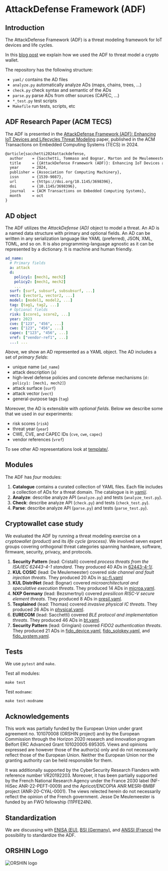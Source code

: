 # AttackDefense Framework (ADF)

## Introduction

The AttackDefense Framework (ADF) is a threat modeling framework for IoT
devices and life cycles.

In this [blog post](blogpost.md) we explain how we used the ADF to threat model a crypto
wallet.

The repository has the following structure:

* `yaml/` contains the AD files
* `analyze.py` automatically analyze ADs (maps, chains, trees, ...)
* `check.py` check syntax and semantic of the ADs
* `parse.py` parse ADs from other sources (CAPEC, ...)
* `*_test.py` test scripts
* `Makefile` run tests, scripts, etc


## ADF Research Paper (ACM TECS)

The ADF is presented in the [AttackDefense Framework (ADF): Enhancing IoT Devices
and Lifecycles Threat Modeling](https://dl.acm.org/doi/abs/10.1145/3698396)
paper, published in the ACM Transactions on Embedded Computing Systems (TECS) in 2024.

```tex
@article{sacchetti2024attackdefense,
  author    = {Sacchetti, Tommaso and Bognar, Marton and De Meulemeester, Jesse and Gierlichs, Benedikt and Piessens, Frank and Bezsmertnyi, Volodymyr and Molteni, Maria Chiara and Cristalli, Stefano and Gringiani, Arianna and Thomas, Olivier and Antonioli, Daniele},
  title     = {{AttackDefense Framework (ADF)}: Enhancing IoT Devices and Lifecycles Threat Modeling},
  year      = 2024,
  publisher = {Association for Computing Machinery},
  issn      = {1539-9087},
  url       = {https://doi.org/10.1145/3698396},
  doi       = {10.1145/3698396},
  journal   = {ACM Transactions on Embedded Computing Systems},
  month     = oct
}
```

## AD object

The ADF utilizes the *AttackDefense (AD)* object to model a threat.
An AD is a named data structure with primary and optional fields. An AD can be
written in any serialization language like YAML
(preferred), JSON, XML, TOML, and so on. It is also programming-language
agnostic as it can be represented by a dictionary. It is machine and human
friendly.


```yaml
ad_name:
  # Primary fields
  a: attack
  d:
    policy1: [mech1, mech2]
    policy2: [mech1, mech2]
    ...
  surf: [surf, subsurf, subsubsurf, ...]
  vect: [vector1, vector2, ...]
  model: [model1, model2, ...]
  tag: [tag1, tag2, ...]
  # Optional fields
  risk: [score1, score2, ...]
  year: 2023
  cve: ["123", "456", ...]
  cwe: ["123", "456", ...]
  capec: ["123", "456", ...]
  vref: ["vendor-ref1", ...]
  ...: ...
```

Above, we show an AD represented as a YAML object. The AD includes a set of
*primary fields*:
* unique name (`ad_name`)
* attack description (`a`)
* high-level defense policies and concrete defense mechanisms (`d: policy1: [mech1, mech2]`)
* attack surface (`surf`)
* attack vector (`vect`)
* general-purpose tags (`tag`)

Moreover, the AD is extensible with *optional fields*. Below we describe some
that we used in our experiments:
* risk scores (`risk`)
* threat year (`year`)
* CWE, CVE, and CAPEC IDs (`cve`, `cwe`, `capec`)
* vendor references (`vref`)

To see other AD representations look at [template/](template).


## Modules

The ADF has *four* modules:

1. **Catalogue** contains a curated collection of YAML files. Each file
   includes a collection of ADs for a threat domain.
   The catalogue is in [yaml/](yaml).
2. **Analyze**: describe analyze API (`analyze.py`) and tests (`analyze_test.py`).
3. **Check**: describe analyze API (`check.py`) and tests (`check_test.py`).
4. **Parse**: describe analyze API (`parse.py`) and tests (`parse_test.py`).

## Cryptowallet case study

We evaluated the ADF by running a threat modeling exercise on a
*cryptowallet (product)*
and its *life cycle (process)*.
We involved seven expert groups covering orthogonal threat categories spanning
hardware, software, firmware, security, privacy, and protocols.

1. **Security Pattern** (lead: Cristalli) covered *process threats from
   the ISA/IEC 62443-4-1 standard*.
   They produced 40 ADs in [62443-4-1/](yaml/62443-4-1).
2. **KUL COSIC** (lead: De Meulemeester) covered *side channel and
   fault injection threats*.
   They produced 20 ADs in [sc-fi.yaml](yaml/sc-fi.yaml)
3. **KUL DistriNet** (lead: Bognar) covered *microarchitectural and speculative execution threats*.
   They produced 14 ADs in [microa.yaml](yaml/microa.yaml).
4. **NXP Germany** (lead: Bezsmertnyi) covered *presilicon RISC-V secure element threats*.
   They produced 8 ADs in [presil.yaml](yaml/presil.yaml).
5. **Texplained** (lead: Thomas) covered *invasive physical IC threats*.
   They produced 26 ADs in [physical.yaml](yaml/physical.yaml).
6. **EURECOM** (lead: Sacchetti) covered *BLE protocol and implementation threats*.
   They produced 46 ADs in [bt.yaml](yaml/bt.yaml).
7. **Security Pattern** (lead: Gringiani) covered *FIDO2 authentication threats*.
   They produced 21 ADs in [fido_device.yaml](yaml/fido_device.yaml),
   [fido_solokey.yaml](yaml/fido_solokey.yaml), and
   [fido_system.yaml](yaml/fido_system.yaml).


## Tests

We use `pytest` and `make`.

Test all modules:

```make
make test
```

Test `modname`:

```make
make test-modname
```

## Acknowledgements

This work was partially funded by the European Union under grant agreement no.
101070008 (ORSHIN project) and by the European Commission through the Horizon
2020 research and innovation program Belfort ERC Advanced Grant 101020005
695305. Views and opinions expressed are however those of the author(s)
only and do not necessarily reflect those of the European Union. Neither the
European Union nor the granting authority can be held responsible for them.

It was additionally supported by the CyberSecurity Research Flanders with
reference number VR20192203. Moreover, it has been partially supported
by the French National Research Agency under the France 2030 label
(NF-HiSec ANR-22-PEFT-0009) and the Apricot/ENCOPIA ANR MESRI-BMBF project
(ANR-20-CYAL-0001). The views relected herein do not necessarily reflect the
opinion of the French government. Jesse De Meulemeester is funded by an FWO
fellowship (11PFE24N).

## Standardization

We are discussing with
[ENISA (EU)](https://www.enisa.europa.eu/),
[BSI (Germany)](https://www.bsi.bund.de/EN/Home/home_node.html), and
[ANSSI (France)](https://cyber.gouv.fr/en) the possibility to standardize the
ADF.

## ORSHIN Logo

![ORSHIN logo](https://horizon-orshin.eu/wp-content/uploads/2022/10/ORSHIN-Logo-4C-webicon.png)

